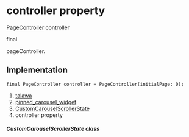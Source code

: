 
<div>

# controller property

</div>


[PageController](https://api.flutter.dev/flutter/widgets/PageController-class.html)
controller


final




pageController.



## Implementation

``` language-dart
final PageController controller = PageController(initialPage: 0);
```







1.  [talawa](../../index.html)
2.  [pinned_carousel_widget](../../widgets_pinned_carousel_widget/)
3.  [CustomCarouselScrollerState](../../widgets_pinned_carousel_widget/CustomCarouselScrollerState-class.html)
4.  controller property

##### CustomCarouselScrollerState class








